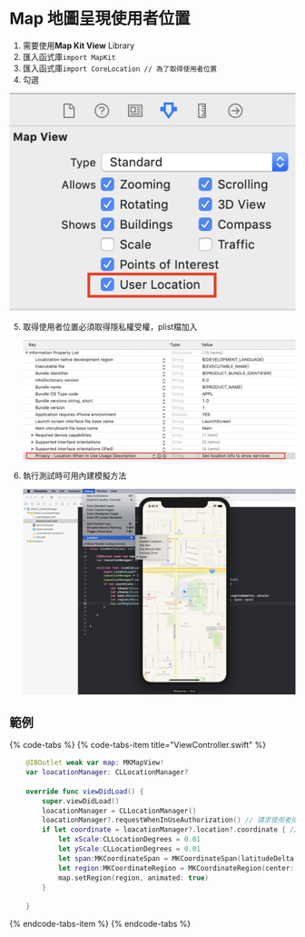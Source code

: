 # Map 地圖呈現使用者位置

1. 需要使用**Map Kit View** Library
2. 匯入函式庫`import MapKit` 
3. 匯入函式庫`import CoreLocation // 為了取得使用者位置`
4.  勾選

   ![](../.gitbook/assets/ying-mu-kuai-zhao-20190327-xia-wu-8.15.23.png)

5. 取得使用者位置必須取得隱私權受權，plist檔加入  

   ![](../.gitbook/assets/ying-mu-kuai-zhao-20190327-xia-wu-8.22.45.png)

6. 執行測試時可用內建模擬方法  

   ![](../.gitbook/assets/ying-mu-kuai-zhao-20190327-xia-wu-8.41.22.png)





## 範例

{% code-tabs %}
{% code-tabs-item title="ViewController.swift" %}
```swift
    @IBOutlet weak var map: MKMapView!
    var loacationManager: CLLocationManager?
    
    override func viewDidLoad() {
        super.viewDidLoad()
        loacationManager = CLLocationManager()
        loacationManager?.requestWhenInUseAuthorization() // 請求使用者授權取得手機位置資訊
        if let coordinate = loacationManager?.location?.coordinate { // 取得目前座標
            let xScale:CLLocationDegrees = 0.01
            let yScale:CLLocationDegrees = 0.01
            let span:MKCoordinateSpan = MKCoordinateSpan(latitudeDelta: xScale, longitudeDelta: yScale)
            let region:MKCoordinateRegion = MKCoordinateRegion(center: coordinate, span: span)
            map.setRegion(region, animated: true)
        }

    }
```
{% endcode-tabs-item %}
{% endcode-tabs %}

